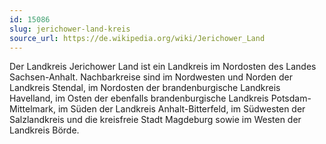 ```yaml
---
id: 15086
slug: jerichower-land-kreis
source_url: https://de.wikipedia.org/wiki/Jerichower_Land
---
```


Der Landkreis Jerichower Land ist ein Landkreis im Nordosten des Landes Sachsen-Anhalt. Nachbarkreise sind im Nordwesten und Norden der Landkreis Stendal, im Nordosten der brandenburgische Landkreis Havelland, im Osten der ebenfalls brandenburgische Landkreis Potsdam-Mittelmark, im Süden der Landkreis Anhalt-Bitterfeld, im Südwesten der Salzlandkreis und die kreisfreie Stadt Magdeburg sowie im Westen der Landkreis Börde.
